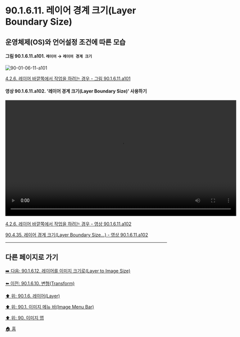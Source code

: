# 90.1.6.11. 레이어 경계 크기(Layer Boundary Size)
## 운영체제(OS)와 언어설정 조건에 따른 모습

<a id="90-01-06-11-a101"></a>

#### 그림 90.1.6.11.a101. `레이어` → `레이어 경계 크기`
![90-01-06-11-a101](https://github.com/wonder13662/gimp/assets/15767104/8bc87bfb-5f7b-43f1-bd21-458ad1fadd75)

[4.2.6. 레이어 바깥쪽에서 작업을 하려는 경우 - 그림 90.1.6.11.a101](./04-02-06-you-are-trying-to-act-outside-the-layer.md#90-01-06-11-a101)

<a id="90-01-06-11-a102"></a>

#### 영상 90.1.6.11.a102. '레이어 경계 크기(Layer Boundary Size)' 사용하기
<video controls="controls" width="720" environment="MacOS:Sonoma 14.2.1 GIMP 2.10.36" src="https://github.com/wonder13662/gimp/assets/15767104/c9c8062e-5035-49db-8ddf-5272b6a17b9a"></video>

[4.2.6. 레이어 바깥쪽에서 작업을 하려는 경우 - 영상 90.1.6.11.a102](./04-02-06-you-are-trying-to-act-outside-the-layer.md#90-01-06-11-a102)

[90.4.35. 레이어 경계 크기(Layer Boundary Size...) - 영상 90.1.6.11.a102](./90-04-35-layer_to_boundary_size.md#90-01-06-11-a102)

***

## 다른 페이지로 가기

[➡️ 다음: 90.1.6.12. 레이어를 이미지 크기로(Layer to Image Size)](./90-01-06-12-layer_to_image_size.md)

[⬅️ 이전: 90.1.6.10. 변형(Transform)](./90-01-06-10-transform.md)

[⬆️ 위: 90.1.6. 레이어(Layer)](./90-01-06-00-layer.md)

[⬆️ 위: 90.1. 이미지 메뉴 바(Image Menu Bar)](./90-01-00-image-menu-bar.md)

[⬆️ 위: 90. 이미지 맵](./90-00-image-map.md)

[🏠 홈](./00-home.md)
